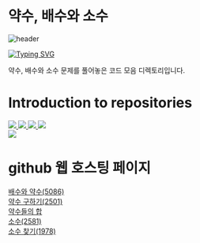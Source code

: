 # 약수, 배수와 소수

![header](https://capsule-render.vercel.app/api?type=egg&color=gradient&height=300&section=header&text=welcome%2&fontSize=50&desc=약수,%20배수와%20소수%20문제)

[![Typing SVG](https://readme-typing-svg.demolab.com?font=Fira+Code&pause=1000&color=93BDF7&background=203AFF00&random=false&width=435&lines=My+name+is+kimganghyeon)](https://git.io/typing-svg)

약수, 배수와 소수 문제를 풀어놓은 코드 모음 디렉토리입니다.


# Introduction to repositories

  <a href="https://www.acmicpc.net/problem/5086">
      <img src ="https://github.com/do04200611/Baekjoon/assets/74278578/0ef42981-c0c1-41cf-871d-096ff62f7626">
  </a>
<a href="https://www.acmicpc.net/problem/2501">
  <img src="https://github.com/do04200611/Baekjoon/assets/74278578/b0d3fd0e-9ed6-4c10-b608-b99ebd0e43a7"> 
</a>

 <a href="https://www.acmicpc.net/problem/9506">
      <img src ="https://github.com/do04200611/Baekjoon/assets/74278578/15365a83-1f42-45d2-8a98-5ccbf131f758">
  </a>
  <a href="https://www.acmicpc.net/problem/2581">
      <img src ="https://github.com/do04200611/Baekjoon/assets/74278578/5678fda5-d71b-470b-b45f-80d88e80fe7a">
  </a><br>
 <a href="https://www.acmicpc.net/problem/1978">
    <img src ="https://github.com/do04200611/Baekjoon/assets/74278578/fd39663c-ca47-46ec-8eda-      e7de70148cab">
</a><br>

# github 웹 호스팅 페이지

<a href="https://do04200611.github.io/Baekjoon/%EC%95%BD%EC%88%98,%20%EB%B0%B0%EC%88%98%EC%99%80%20%EC%86%8C%EC%88%98/%EB%B0%B0%EC%88%98%EC%99%80%20%EC%95%BD%EC%88%98/index.html">배수와 약수(5086)</a><br>
<a href="https://do04200611.github.io/Baekjoon/%EC%95%BD%EC%88%98,%20%EB%B0%B0%EC%88%98%EC%99%80%20%EC%86%8C%EC%88%98/%EC%95%BD%EC%88%98%20%EA%B5%AC%ED%95%98%EA%B8%B0(2501)/index.html">약수 구하기(2501)</a><br>
<a href="https://do04200611.github.io/Baekjoon/%EC%95%BD%EC%88%98,%20%EB%B0%B0%EC%88%98%EC%99%80%20%EC%86%8C%EC%88%98/%EC%95%BD%EC%88%98%EB%93%A4%EC%9D%98%20%ED%95%A9/index.html">약수들의 합</a><br>
<a href="https://do04200611.github.io/Baekjoon/%EC%95%BD%EC%88%98,%20%EB%B0%B0%EC%88%98%EC%99%80%20%EC%86%8C%EC%88%98/%EC%86%8C%EC%88%98(2581)/index.html">소수(2581)</a><br>
<a href="https://do04200611.github.io/Baekjoon/%EC%95%BD%EC%88%98,%20%EB%B0%B0%EC%88%98%EC%99%80%20%EC%86%8C%EC%88%98/%EC%86%8C%EC%88%98%20%EC%B0%BE%EA%B8%B0(1978)/index.html">소수 찾기(1978)</a><br>

